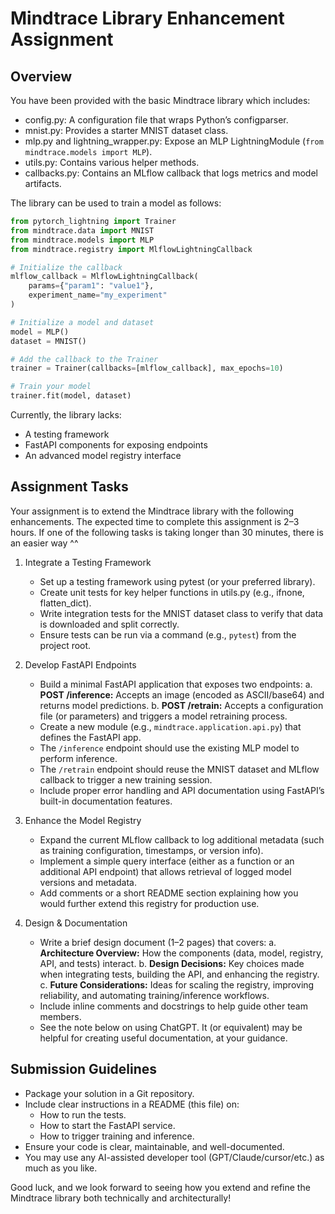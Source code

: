 Mindtrace Library Enhancement Assignment
==========================================

Overview
--------
You have been provided with the basic Mindtrace library which includes:
  - config.py: A configuration file that wraps Python’s configparser.
  - mnist.py: Provides a starter MNIST dataset class.
  - mlp.py and lightning_wrapper.py: Expose an MLP LightningModule (`from mindtrace.models import MLP`).
  - utils.py: Contains various helper methods.
  - callbacks.py: Contains an MLflow callback that logs metrics and model artifacts.

The library can be used to train a model as follows:

```python
from pytorch_lightning import Trainer
from mindtrace.data import MNIST
from mindtrace.models import MLP
from mindtrace.registry import MlflowLightningCallback

# Initialize the callback
mlflow_callback = MlflowLightningCallback(
    params={"param1": "value1"},
    experiment_name="my_experiment"
)

# Initialize a model and dataset
model = MLP()
dataset = MNIST()

# Add the callback to the Trainer
trainer = Trainer(callbacks=[mlflow_callback], max_epochs=10)

# Train your model
trainer.fit(model, dataset)
```

Currently, the library lacks:
  - A testing framework
  - FastAPI components for exposing endpoints
  - An advanced model registry interface


Assignment Tasks
----------------
Your assignment is to extend the Mindtrace library with the following enhancements. The expected time to complete this 
assignment is 2–3 hours. If one of the following tasks is taking longer than 30 minutes, there is an easier way ^^

1. Integrate a Testing Framework
   - Set up a testing framework using pytest (or your preferred library).
   - Create unit tests for key helper functions in utils.py (e.g., ifnone, flatten_dict).
   - Write integration tests for the MNIST dataset class to verify that data is downloaded and split correctly.
   - Ensure tests can be run via a command (e.g., `pytest`) from the project root.

2. Develop FastAPI Endpoints
   - Build a minimal FastAPI application that exposes two endpoints:
       a. **POST /inference:** Accepts an image (encoded as ASCII/base64) and returns model predictions.
       b. **POST /retrain:** Accepts a configuration file (or parameters) and triggers a model retraining process.
   - Create a new module (e.g., `mindtrace.application.api.py`) that defines the FastAPI app.
   - The `/inference` endpoint should use the existing MLP model to perform inference.
   - The `/retrain` endpoint should reuse the MNIST dataset and MLflow callback to trigger a new training session.
   - Include proper error handling and API documentation using FastAPI’s built-in documentation features.

3. Enhance the Model Registry
   - Expand the current MLflow callback to log additional metadata (such as training configuration, timestamps, or 
   version info).
   - Implement a simple query interface (either as a function or an additional API endpoint) that allows retrieval of 
   logged model versions and metadata.
   - Add comments or a short README section explaining how you would further extend this registry for production use.

4. Design & Documentation
   - Write a brief design document (1–2 pages) that covers:
       a. **Architecture Overview:** How the components (data, model, registry, API, and tests) interact.
       b. **Design Decisions:** Key choices made when integrating tests, building the API, and enhancing the registry.
       c. **Future Considerations:** Ideas for scaling the registry, improving reliability, and automating 
       training/inference workflows.
   - Include inline comments and docstrings to help guide other team members.
   - See the note below on using ChatGPT. It (or equivalent) may be helpful for creating useful documentation, at your 
   guidance.

Submission Guidelines
---------------------
- Package your solution in a Git repository.
- Include clear instructions in a README (this file) on:
    - How to run the tests.
    - How to start the FastAPI service.
    - How to trigger training and inference.
- Ensure your code is clear, maintainable, and well-documented.
- You may use any AI-assisted developer tool (GPT/Claude/cursor/etc.) as much as you like.  

Good luck, and we look forward to seeing how you extend and refine the Mindtrace library both technically and 
architecturally!
